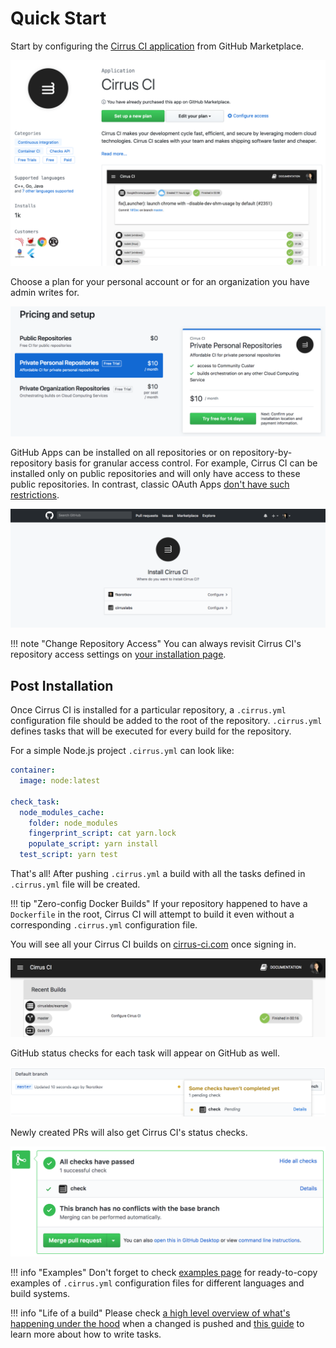 # Quick Start

Start by configuring the [Cirrus CI application](https://github.com/marketplace/cirrus-ci) from GitHub Marketplace.

<img src="/assets/images/screenshots/github/marketplace/step1.png" />

Choose a plan for your personal account or for an organization you have admin writes for.

<img src="/assets/images/screenshots/github/marketplace/step2.png" />

GitHub Apps can be installed on all repositories or on repository-by-repository basis for granular access control. For
example, Cirrus CI can be installed only on public repositories and will only have access to these public repositories.
In contrast, classic OAuth Apps [don't have such restrictions](https://developer.github.com/apps/differences-between-apps/#what-can-github-apps-and-oauth-apps-access).  

<img src="/assets/images/screenshots/github/marketplace/step3.png" />

!!! note "Change Repository Access"
    You can always revisit Cirrus CI's repository access settings on [your installation page](https://github.com/apps/cirrus-ci/installations/new).

## Post Installation

Once Cirrus CI is installed for a particular repository, a `.cirrus.yml` configuration file should be added to the root of the repository. 
`.cirrus.yml` defines tasks that will be executed for every build for the repository. 

For a simple Node.js project `.cirrus.yml` can look like:

```yaml
container:
  image: node:latest

check_task:
  node_modules_cache:
    folder: node_modules
    fingerprint_script: cat yarn.lock
    populate_script: yarn install
  test_script: yarn test
```

That's all! After pushing `.cirrus.yml` a build with all the tasks defined in `.cirrus.yml` file will be created.

!!! tip "Zero-config Docker Builds"
    If your repository happened to have a `Dockerfile` in the root, Cirrus CI will attempt to build it even without
    a corresponding `.cirrus.yml` configuration file.

You will see all your Cirrus CI builds on [cirrus-ci.com](https://cirrus-ci.com/) once signing in. 

<img src="/assets/images/screenshots/github/recent-builds.png" />

GitHub status checks for each task will appear on GitHub as well.

<img src="/assets/images/screenshots/github/statuses-branch.png" />

Newly created PRs will also get Cirrus CI's status checks.

<img src="/assets/images/screenshots/github/statuses-pr.png" />

!!! info "Examples"
    Don't forget to check [examples page](../examples.md) for ready-to-copy examples of `.cirrus.yml` configuration files
    for different languages and build systems.

!!! info "Life of a build"
    Please check [a high level overview of what's happening under the hood](build-life.md) when a changed is pushed
    and [this guide](writing-tasks.md) to learn more about how to write tasks.
